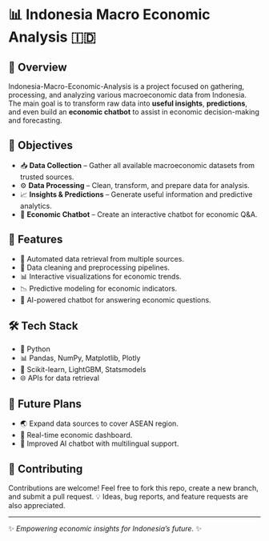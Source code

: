 # 📊 Indonesia Macro Economic Analysis 🇮🇩

## 📌 Overview
Indonesia-Macro-Economic-Analysis is a project focused on gathering, processing, and analyzing various macroeconomic data from Indonesia.  
The main goal is to transform raw data into **useful insights**, **predictions**, and even build an **economic chatbot** to assist in economic decision-making and forecasting.

## 🎯 Objectives
- 📥 **Data Collection** – Gather all available macroeconomic datasets from trusted sources.
- ⚙️ **Data Processing** – Clean, transform, and prepare data for analysis.
- 📈 **Insights & Predictions** – Generate useful information and predictive analytics.
- 🤖 **Economic Chatbot** – Create an interactive chatbot for economic Q&A.

## 📂 Features
- 🔄 Automated data retrieval from multiple sources.
- 🧹 Data cleaning and preprocessing pipelines.
- 📊 Interactive visualizations for economic trends.
- 📉 Predictive modeling for economic indicators.
- 💬 AI-powered chatbot for answering economic questions.

## 🛠️ Tech Stack
- 🐍 Python
- 📊 Pandas, NumPy, Matplotlib, Plotly
- 🤖 Scikit-learn, LightGBM, Statsmodels
- 🌐 APIs for data retrieval

## 🚀 Future Plans
- 🌏 Expand data sources to cover ASEAN region.
- 📡 Real-time economic dashboard.
- 🧠 Improved AI chatbot with multilingual support.

## 🤝 Contributing
Contributions are welcome! Feel free to fork this repo, create a new branch, and submit a pull request.
💡 Ideas, bug reports, and feature requests are also appreciated.

---
✨ *Empowering economic insights for Indonesia’s future.* ✨
